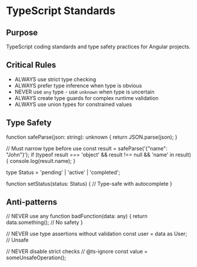 # TypeScript Standards

## Purpose
TypeScript coding standards and type safety practices for Angular projects.

## Critical Rules

- ALWAYS use strict type checking
- ALWAYS prefer type inference when type is obvious
- NEVER use `any` type - use `unknown` when type is uncertain
- ALWAYS create type guards for complex runtime validation
- ALWAYS use union types for constrained values

## Type Safety

<pattern context="unknown-over-any">
function safeParse(json: string): unknown {
  return JSON.parse(json);
}

// Must narrow type before use
const result = safeParse('{"name": "John"}');
if (typeof result === 'object' && result !== null && 'name' in result) {
  console.log(result.name);
}
</pattern>

<pattern context="union-types">
type Status = 'pending' | 'active' | 'completed';

function setStatus(status: Status) {
  // Type-safe with autocomplete
}
</pattern>

## Anti-patterns

<avoid>
// NEVER use any
function badFunction(data: any) {
  return data.something(); // No safety
}

// NEVER use type assertions without validation
const user = data as User; // Unsafe

// NEVER disable strict checks
// @ts-ignore
const value = someUnsafeOperation();
</avoid>
